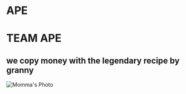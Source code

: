 # APE
# TEAM APE<br>
## we copy money with the legendary recipe by granny <br>

![Momma's Photo](https://user-images.githubusercontent.com/54531407/113542223-c7311500-961e-11eb-9d58-20d737854f8e.png)
